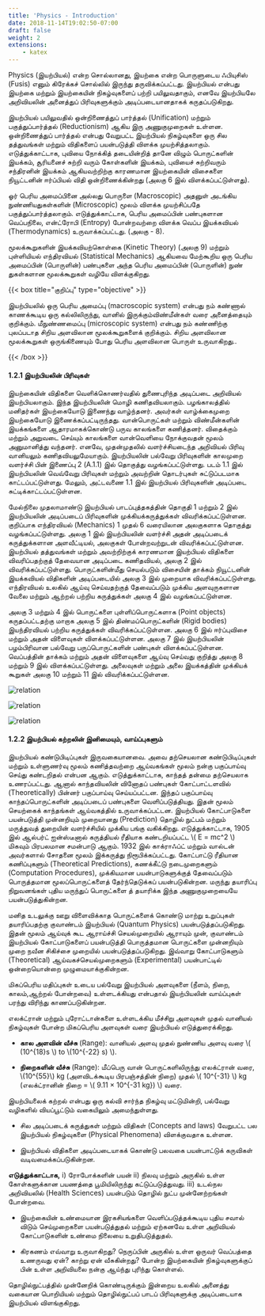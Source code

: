 ```yaml
---
title: 'Physics - Introduction'
date: 2018-11-14T19:02:50-07:00
draft: false
weight: 2
extensions:
    - katex
---
```


Physics (இயற்பியல்) என்ற சொல்லானது,
இயற்கை என்ற பொருளுடைய ஃபியுசிஸ்
(Fusis) எனும் கிரேக்கச் சொல்லில் இருந்து
தருவிக்கப்பட்டது. இயற்பியல் என்பது இயற்கை
மற்றும் இயற்கையின் நிகழ்வுகளைப் பற்றி
பயிலுவதாகும், எனவே இயற்பியலே அறிவியலின்
அனைத்துப் பிரிவுகளுக்கும் அடிப்படையானதாகக்
கருதப்படுகிறது.

இயற்பியல் பயிலுவதில் ஒன்றிணைத்துப்
பார்த்தல் (Unification) மற்றும் பகுத்துப்பார்த்தல்
(Reductionism) ஆகிய இரு அணுகுமுறைகள்
உள்ளன. ஒன்றிணைத்துப் பார்த்தல் என்பது
வேறுபட்ட இயற்பியல் நிகழ்வுகளை ஒரு சில
தத்துவங்கள் மற்றும் விதிகளைப் பயன்படுத்தி
விளக்க முயற்சித்தலாகும். எடுத்துக்காட்டாக,
புவியை நோக்கித் தடையின்றித் தானே விழும்
பொருட்களின் இயக்கம், சூரியனைச் சுற்றி வரும்
கோள்களின் இயக்கம், புவியைச் சுற்றிவரும்
சந்திரனின் இயக்கம் ஆகியவற்றிற்கு காரணமான
இயற்கையின் விசைகளை நியூட்டனின் ஈர்ப்பியல்
விதி ஒன்றிணைக்கின்றது (அலகு 6 இல்
விளக்கப்பட்டுள்ளது).

ஓர் பெரிய அமைப்பினை அல்லது
பொருளை (Macroscopic) அதனுள் அடங்கிய
நுண்ணியதுகள்களின் (Microscopic) மூலம்
விளக்க முயற்சிப்பதே பகுத்துப்பார்த்தலாகும்.
எடுத்துக்காட்டாக, பெரிய அமைப்பின் பண்புகளான
வெப்பநிலை, என்ட்ரோபி (Entropy) போன்றவற்றை
விளக்க வெப்ப இயக்கவியல் (Thermodynamics)
உருவாக்கப்பட்டது. (அலகு - 8).

மூலக்கூறுகளின் இயக்கவியற்கொள்கை (Kinetic
Theory) (அலகு 9) மற்றும் புள்ளியியல் எந்திரவியல்
(Statistical Mechanics) ஆகியவை மேற்கூறிய ஒரு
பெரிய அமைப்பின் (பொருளின்) பண்புகளை அந்த
பெரிய அமைப்பின் (பொருளின்) நுண் துகள்களான
மூலக்கூறுகள் வழியே விளக்குகிறது.

{{< box title="குறிப்பு" type="objective" >}}

இயற்பியலில் ஒரு பெரிய அமைப்பு (macroscopic
system) என்பது நம் கண்ணால் காணக்கூடிய
ஒரு கல்லிலிருந்து, வானில் இருக்கும்விண்மீன்கள் வரை அனைத்தையும் குறிக்கும்.
மீநுண்ணமைப்பு (microscopic system) என்பது
நம் கண்ணிற்கு புலப்படாத சிறிய அளவிலான
மூலக்கூறுகளைக் குறிக்கும். சிறிய அளவிலான
மூலக்கூறுகள் ஒருங்கிணையும் போது பெரிய
அளவிலான பொருள் உருவாகிறது..

{{< /box >}}


#### 1.2.1 இயற்பியலின் பிரிவுகள்

இயற்கையின் விதிகளை வெளிக்கொணர்வதில்
துணைபுரிந்த அடிப்படை அறிவியல் இயற்பியலாகும்.
இந்த இயற்பியலின் மொழி கணிதவியலாகும்.
பழங்காலத்தில் மனிதர்கள் இயற்கையோடு
இணைந்து வாழ்ந்தனர். அவர்கள் வாழ்க்கைமுறை
இயற்கையோடு இணைக்கப்பட்டிருந்தது.
வான்பொருட்கள் மற்றும் விண்மீன்களின்
இயக்கங்களை ஆதாரமாகக்கொண்டு பருவ
காலங்களை கணித்தனர். விதைக்கும் மற்றும்
அறுவடை செய்யும் காலங்களை வான்வெளியை நோக்குவதன் மூலம் அனுமானித்து வந்தனர்.
எனவே, முதன்முதலில் வளர்ச்சியடைந்த அறிவியல்
பிரிவு வானியலும் கணிதவியலுமேயாகும்.
இயற்பியலின் பல்வேறு பிரிவுகளின் காலமுறை
வளர்ச்சி பின் இணைப்பு 2 (A.1.1) இல் தொகுத்து
வழங்கப்பட்டுள்ளது. படம் 1.1 இல் இயற்பியலின்
வெவ்வேறு பிரிவுகள் மற்றும் அவற்றின் தொடர்புகள்
சுட்டுப்படமாக காட்டப்பட்டுள்ளது. மேலும்,
அட்டவணை 1.1 இல் இயற்பியல் பிரிவுகளின்
அடிப்படை சுட்டிக்காட்டப்பட்டுள்ளன.

மேல்நிலை முதலாமாண்டு இயற்பியல்
பாடப்புத்தகத்தின் தொகுதி 1 மற்றும் 2 இல்
இயற்பியலின் அடிப்படைப் பிரிவுகளின்
முக்கியக்கருத்துக்கள் விவரிக்கப்பட்டுள்ளன.
குறிப்பாக எந்திரவியல் (Mechanics) 1 முதல் 6
வரையிலான அலகுகளாக தொகுத்து
வழங்கப்பட்டுள்ளது. அலகு 1 இல் இயற்பியலின்
வளர்ச்சி அதன் அடிப்படைக் கருத்துக்களான
அளவீட்டியல், அலகுகள் போன்றவற்றுடன்
விவரிக்கப்பட்டுள்ளன. இயற்பியல் தத்துவங்கள்
மற்றும் அவற்றிற்குக் காரணமான இயற்பியல்
விதிகளை விவரிப்பதற்குத் தேவையான அடிப்படை
கணிதவியல், அலகு 2 இல் விவரிக்கப்பட்டுள்ளது.
பொருட்களின்மீது செயல்படும் விசையின்
தாக்கம் நியூட்டனின் இயக்கவியல் விதிகளின்
அடிப்படையில் அலகு 3 இல் முறையாக
விவரிக்கப்பட்டுள்ளது. எந்திரவியல் உலகில் ஆய்வு
செய்வதற்குத் தேவைப்படும் முக்கிய அளவுருகளான
வேலை மற்றும் ஆற்றல் பற்றிய கருத்துக்கள் அலகு
4 இல் வழங்கப்பட்டுள்ளன.

அலகு 3 மற்றும் 4 இல் பொருட்களை
புள்ளிப்பொருட்களாக (Point objects) கருதப்பட்டதற்கு
மாறாக அலகு 5 இல் திண்மப்பொருட்களின்
(Rigid bodies) இயந்திரவியல் பற்றிய கருத்துக்கள்
விவரிக்கப்பட்டுள்ளன. அலகு 6 இல் ஈர்ப்புவிசை
மற்றும் அதன் விளைவுகள் விளக்கப்பட்டுள்ளன.
அலகு 7 இல் இயற்பியலின் பழம்பிரிவான பல்வேறு
பருப்பொருட்களின் பண்புகள் விளக்கப்பட்டுள்ளன.
வெப்பத்தின் தாக்கம் மற்றும் அதன் விளைவுகளை
ஆய்வு செய்வது குறித்து அலகு 8 மற்றும் 9 இல்
விளக்கப்பட்டுள்ளது. அலைவுகள் மற்றும் அலை
இயக்கத்தின் முக்கியக் கூறுகள் அலகு 10 மற்றும் 11
இல் விவரிக்கப்பட்டுள்ளன.


![relation](/books/physics/part-1/unit-1/1.1.png "relation")

![relation](/books/physics/part-1/unit-1/1.2.png "relation")

![relation](/books/physics/part-1/unit-1/1.3.png "relation")

#### 1.2.2 இயற்பியல் கற்றலின் இனிமையும், வாய்ப்புகளும்

இயற்பியல் கண்டுபிடிப்புகள் இருவகையானவை.
அவை தற்செயலான கண்டுபிடிப்புகள் மற்றும்
உள்ளுணர்வு மூலம் கணித்தவற்றை
ஆய்வகங்கள் மூலம் நன்கு பகுப்பாய்வு செய்து
கண்டறிதல் என்பன ஆகும். எடுத்துக்காட்டாக,
காந்தத் தன்மை தற்செயலாக உணரப்பட்டது.
ஆனால் காந்தவியலின் வினோதப் பண்புகள்
கோட்பாட்டளவில் (Theoretically) பின்னர்
பகுப்பாய்வு செய்யப்பட்டன. இந்தப் பகுப்பாய்வு
காந்தப்பொருட்களின் அடிப்படைப் பண்புகளை
வெளிப்படுத்தியது. இதன் மூலம் செயற்கைக்
காந்தங்கள் ஆய்வகத்தில் உருவாக்கப்பட்டன.
இயற்பியல் கோட்பாடுகளை பயன்படுத்தி
முன்னறியும் முறையானது (Prediction) தொழில்
நுட்பம் மற்றும் மருத்துவத் துறையின் வளர்ச்சியில்
முக்கிய பங்கு வகிக்கிறது. எடுத்துக்காட்டாக, 1905
இல் ஆல்பர்ட் ஐன்ஸ்டீனால் கருத்தியல் ரீதியாக
கண்டறியப்பட்ட \\( E = mc^2 \\)
மிகவும் பிரபலமான
சமன்பாடு ஆகும். 1932 இல் காக்ராஃப்ட்
மற்றும் வால்டன் அவர்களால் சோதனை மூலம்
இக்கருத்து நிரூபிக்கப்பட்டது. கோட்பாட்டு ரீதியான
கணிப்புகளும் (Theoretical Predictions), கணக்கீட்டு
நடைமுறைகளும் (Computation Procedures),
முக்கியமான பயன்பாடுகளுக்குத் தேவைப்படும்
பொருத்தமான மூலப்பொருட்களைத் தேர்ந்தெடுக்கப்
பயன்படுகின்றன. மருந்து தயாரிப்பு நிறுவனங்கள்
புதிய மருந்துப் பொருட்களை த் தயாரிக்க இந்த
அணுகுமுறையையே பயன்படுத்துகின்றன.

மனித உடலுக்கு ஊறு விளைவிக்காத
பொருட்களைக் கொண்டு மாற்று உறுப்புகள்
தயாரிப்பதற்கு குவாண்டம் இயற்பியல் (Quantum
Physics) பயன்படுத்தப்படுகிறது. இதன் மூலம்
ஆய்வுக் கூட ஆராய்ச்சி செயல்முறையில் ஆராயும்
முன், குவாண்டம் இயற்பியல் கோட்பாடுகளைப்
பயன்படுத்தி பொருத்தமான பொருட்களை
முன்னறியும் முறை நவீன சிகிச்சை முறையில்
பயன்படுத்தப்படுகிறது. இவ்வாறு கோட்பாடுகளும்
(Theoretical) ஆய்வகச்செயல்முறைகளும்
(Experimental) பயன்பாட்டில் ஒன்றையொன்றை
முழுமையாக்குகின்றன.

மிகப்பெரிய மதிப்புகள் உடைய பல்வேறு
இயற்பியல் அளவுகளை (நீளம், நிறை, காலம்,ஆற்றல் போன்றவை) உள்ளடக்கியது என்பதால்
இயற்பியலின் வாய்ப்புகள் பரந்து விரிந்து
காணப்படுகின்றன.

எலக்ட்ரான் மற்றும் புரோட்டான்களை உள்ளடக்கிய
மீச்சிறு அளவுகள் முதல் வானியல் நிகழ்வுகள்
போன்ற மிகப்பெரிய அளவுகள் வரை இயற்பியல்
எடுத்துரைக்கிறது.

- **கால அளவின் வீச்சு** (Range): வானியல் அளவு
முதல் நுண்ணிய அளவு வரை \\( (10^{18}s \\) to \\(10^{-22} s) \\).

- **நிறைகளின் வீச்சு** (Range): மீப்பெரு வான்
பொருட்களிலிருந்து எலக்ட்ரான் வரை, \\(10^{55}\\) kg
(அளவிடக்கூடிய பிரபஞ்சத்தின் நிறை) முதல்
\\( 10^{-31} \\) kg (எலக்ட்ரானின் நிறை = \\( 9.11 × 10^{-31 kg}) \\)
வரை.

இயற்பியலைக் கற்றல் என்பது ஒரு கல்வி
சார்ந்த நிகழ்வு மட்டுமின்றி, பல்வேறு வழிகளில்
வியப்பூட்டும் வகையிலும் அமைந்துள்ளது.

- சில அடிப்படைக் கருத்துகள் மற்றும் விதிகள்
(Concepts and laws) வேறுபட்ட பல இயற்பியல்
நிகழ்வுகளை (Physical Phenomena)
விளக்குவதாக உள்ளன.

- இயற்பியல் விதிகளை அடிப்படையாகக்
கொண்டு பலவகை பயன்பாட்டுக் கருவிகள்
வடிவமைக்கப்படுகின்றன.

**எடுத்துக்காட்டாக,** i) ரோபோக்களின் பயன்
ii) நிலவு மற்றும் அருகில் உள்ள கோள்களுக்கான
பயணத்தை பூமியிலிருந்து கட்டுப்படுத்துவது.
iii) உடல்நல அறிவியலில் (Health Sciences)
பயன்படும் தொழில் நுட்ப முன்னேற்றங்கள்
போன்றவை.

- இயற்கையின் உண்மையான
இரகசியங்களை வெளிப்படுத்தக்கூடிய
புதிய சவால் விடும் செய்முறைகளை
பயன்படுத்துதல் மற்றும் ஏற்கனவே உள்ள
அறிவியல் கோட்பாடுகளின் உண்மை
நிலையை உறுதிபடுத்துதல்.

- கிரகணம் எவ்வாறு உருவாகிறது?
நெருப்பின் அருகில் உள்ள ஒருவர்
வெப்பத்தை உணருவது ஏன்? காற்று
ஏன் வீசுகின்றது? போன்ற இயற்கையின்
நிகழ்வுகளுக்குப் பின் உள்ள அறிவியலை
நன்கு ஆய்ந்து புரிந்து கொள்ளல்.

தொழில்நுட்பத்தில் முன்னேறிக் கொண்டிருக்கும்
இன்றைய உலகில் அனைத்து வகையான
பொறியியல் மற்றும் தொழில்நுட்பப் பாடப்
பிரிவுகளுக்கு அடிப்படையாக இயற்பியல்
விளங்குகிறது.


